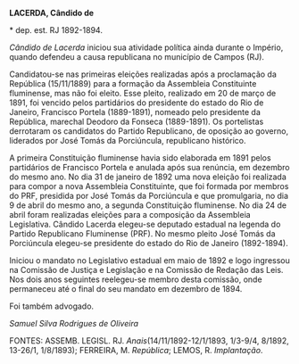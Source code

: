 **LACERDA, Cândido de**

\* dep. est. RJ 1892-1894.

*Cândido de Lacerda* iniciou sua atividade política ainda durante o
Império, quando defendeu a causa republicana no município de Campos
(RJ).

Candidatou-se nas primeiras eleições realizadas após a proclamação da
República (15/11/1889) para a formação da Assembleia Constituinte
fluminense, mas não foi eleito. Esse pleito, realizado em 20 de março de
1891, foi vencido pelos partidários do presidente do estado do Rio de
Janeiro, Francisco Portela (1889-1891), nomeado pelo presidente da
República, marechal Deodoro da Fonseca (1889-1891). Os portelistas
derrotaram os candidatos do Partido Republicano, de oposição ao governo,
liderados por José Tomás da Porciúncula, republicano histórico.

A primeira Constituição fluminense havia sido elaborada em 1891 pelos
partidários de Francisco Portela e anulada após sua renúncia, em
dezembro do mesmo ano. No dia 31 de janeiro de 1892 uma nova eleição foi
realizada para compor a nova Assembleia Constituinte, que foi formada
por membros do PRF, presidida por José Tomás da Porciúncula e que
promulgaria, no dia 9 de abril do mesmo ano, a segunda Constituição
fluminense. No dia 24 de abril foram realizadas eleições para a
composição da Assembleia Legislativa. Cândido Lacerda elegeu-se deputado
estadual na legenda do Partido Republicano Fluminense (PRF). No mesmo
pleito José Tomás da Porciúncula elegeu-se presidente do estado do Rio
de Janeiro (1892-1894).

Iniciou o mandato no Legislativo estadual em maio de 1892 e logo
ingressou na Comissão de Justiça e Legislação e na Comissão de Redação
das Leis. Nos dois anos seguintes reelegeu-se membro desta comissão,
onde permaneceu até o final do seu mandato em dezembro de 1894.

Foi também advogado.

*Samuel Silva Rodrigues de Oliveira*

FONTES: ASSEMB. LEGISL. RJ. *Anais*(14/11/1892-12/1/1893, 1/3-9/4,
8/1892, 13-26/1, 1/8/1893); FERREIRA, M. *República*; LEMOS, R.
*Implantação*.
